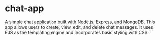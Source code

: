 # chat-app

A simple chat application built with Node.js, Express, and MongoDB. This app allows users to create, view, edit, and delete chat messages. It uses EJS as the templating engine and incorporates basic styling with CSS.
